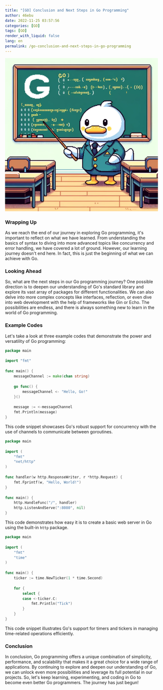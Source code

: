 ```yaml
---
title: "[GO] Conclusion and Next Steps in Go Programming"
author: 46ebu
date: 2022-11-25 03:57:56 
categories: [GO]
tags: [GO]
render_with_liquid: false
lang: en
permalink: /go-conclusion-and-next-steps-in-go-programming
---
```


![Intro](/assets/img/post/go.png)
### Wrapping Up
As we reach the end of our journey in exploring Go programming, it's important to reflect on what we have learned. From understanding the basics of syntax to diving into more advanced topics like concurrency and error handling, we have covered a lot of ground. However, our learning journey doesn't end here. In fact, this is just the beginning of what we can achieve with Go.

### Looking Ahead
So, what are the next steps in our Go programming journey? One possible direction is to deepen our understanding of Go's standard library and explore its vast array of packages for different functionalities. We can also delve into more complex concepts like interfaces, reflection, or even dive into web development with the help of frameworks like Gin or Echo. The possibilities are endless, and there is always something new to learn in the world of Go programming.

### Example Codes
Let's take a look at three example codes that demonstrate the power and versatility of Go programming:

```go
package main

import "fmt"

func main() {
    messageChannel := make(chan string)
    
    go func() {
        messageChannel <- "Hello, Go!"
    }()
    
    message := <-messageChannel
    fmt.Println(message)
}
```
This code snippet showcases Go's robust support for concurrency with the use of channels to communicate between goroutines.

```go
package main

import (
    "fmt"
    "net/http"
)

func handler(w http.ResponseWriter, r *http.Request) {
    fmt.Fprintf(w, "Hello, World!")
}

func main() {
    http.HandleFunc("/", handler)
    http.ListenAndServe(":8080", nil)
}
```
This code demonstrates how easy it is to create a basic web server in Go using the built-in `http` package.

```go
package main

import (
	"fmt"
	"time"
)

func main() {
	ticker := time.NewTicker(1 * time.Second)
	
	for {
		select {
		case <-ticker.C:
			fmt.Println("Tick")
		}
	}
}
```
This code snippet illustrates Go's support for timers and tickers in managing time-related operations efficiently.

### Conclusion
In conclusion, Go programming offers a unique combination of simplicity, performance, and scalability that makes it a great choice for a wide range of applications. By continuing to explore and deepen our understanding of Go, we can unlock even more possibilities and leverage its full potential in our projects. So, let's keep learning, experimenting, and coding in Go to become even better Go programmers. The journey has just begun!
